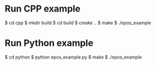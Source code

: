 # Run CPP example
$ cd cpp
$ mkdir build
$ cd build
$ cmake ..
$ make
$ ./epos_example

# Run Python example
$ cd python
$ python epos_example.py
$ make
$ ./epos_example
